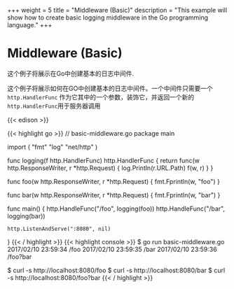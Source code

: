 +++
weight = 5
title = "Middleware (Basic)"
description = "This example will show how to create basic logging middleware in the Go programming language."
+++

# Middleware (Basic)
这个例子将展示在Go中创建基本的日志中间件.


这个例子将展示如何在GO中创建基本的日志中间件。一个中间件只需要一个`http.HandlerFunc` 作为它其中的一个参数，装饰它，并返回一个新的`http.HandlerFunc`用于服务器调用

{{< edison >}}

{{< highlight go >}}
// basic-middleware.go
package main

import (
	"fmt"
	"log"
	"net/http"
)

func logging(f http.HandlerFunc) http.HandlerFunc {
	return func(w http.ResponseWriter, r *http.Request) {
		log.Println(r.URL.Path)
		f(w, r)
	}
}

func foo(w http.ResponseWriter, r *http.Request) {
	fmt.Fprintln(w, "foo")
}

func bar(w http.ResponseWriter, r *http.Request) {
	fmt.Fprintln(w, "bar")
}

func main() {
	http.HandleFunc("/foo", logging(foo))
	http.HandleFunc("/bar", logging(bar))

	http.ListenAndServe(":8080", nil)
}
{{< / highlight >}}
{{< highlight console >}}
$ go run basic-middleware.go
2017/02/10 23:59:34 /foo
2017/02/10 23:59:35 /bar
2017/02/10 23:59:36 /foo?bar

$ curl -s http://localhost:8080/foo
$ curl -s http://localhost:8080/bar
$ curl -s http://localhost:8080/foo?bar
{{< / highlight >}}
